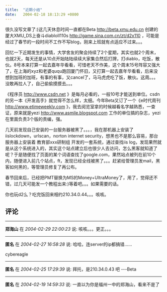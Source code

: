 ```yaml
---
title:  "近期小结"
date:   2004-02-18 18:13:29 +0800
---
```


很久没写文章了:)这几天休息时间一直都在Beta http://beta.xmu.edu.cn 创建的厦大XMU_DS上奋斗diabloII110s http://game.sina.com.cn/zt/d2x110 ，可能是经过了春节的一段时间不工作不写blog，刚来上班就有点适应不过来。。。  

回忆一下近期发生的事情，大学舍友的聚会持续了2个星期，其实也就2个周末，也就2天，每天还是从10点开始陆陆续续大家集合然后打牌，打diablo，吃饭，散伙。8号本来打算一起去嘉年华看看，可惜老天不作美，这个周末15号阵容又强大了，在上海的xyz和老婆ququ跑回厦门怀旧，又打算一起去嘉年华看看，后来没想到加班的加班，有事的有事，又cancel了，马马虎虎吃了饭，散伙。这周。。。没敢再拉人了，自己偷偷摸摸去。。。  

《程序员 http://www.csdn.net 》是每月必看的，一般10号才能送到单位。csdn的另一本《开发高手》就觉得不怎么样，太细。今年Beta又订了一个《e时代周刊 http://www.etimeweekly.com 》，我去阅览室拿的时候越看名字越熟悉，一查证，原来就是yezi http://www.asmile.blogspot.com 工作的单位搞的杂志，yezi在里面负责3个版的责编，强。  

几天前发现自己安装的一台服务器被黑了。。。，我在那机器上安装了iislockdown，urlscan，norton internet security，想黑也不是那么容易，那台服务器上安装着 教育部xxx研制组 开发的一套系统，通过查找iis log，发现果然就是从这个系统进入的，其实这个站点建立后也很少人去访问，怎么黑客就知道了呢？于是随便找了页面的某个词语查找了google.com，果然站点被列在前10个内，随便进入前几个站点，ft，发现已经全线被黑了。。。赶紧给管理员发mail，黑客如何黑的，等管理员修复了再公布。  

春节回来后，已经把PMT替换为MS的Money+UltraMoney了，用了，觉得还不错，过几天可能发一个教程出来:)等着吧。。。如果需要的话。  

你也玩d2么？吃完饭回来相约210.34.0.44。。。咳咳。  


## 评论

*****
**郑海山** 在 *2004-02-29 22:00:23* 说: 咳咳。。。更正。。。

*****
**匿名** 在 *2004-02-27 16:58:28* 说: 哈哈，连server的ip都搞错……

cybereagle

*****
**匿名** 在 *2004-02-25 17:29:39* 说: 拜托，是210.34.0.43 吧 ---Beta

*****
**匿名** 在 *2004-02-19 14:59:33* 说: 一直以为你是福州一中的郑海山，看来不是了

